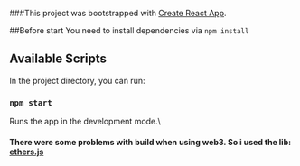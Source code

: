###This project was bootstrapped with [Create React App](https://github.com/facebook/create-react-app).

##Before start
You need to install dependencies via `npm install`

## Available Scripts

In the project directory, you can run:

### `npm start`

Runs the app in the development mode.\

#### There were some problems with build when using web3. So i used the lib: [ethers.js](https://docs.ethers.io/v5/)

